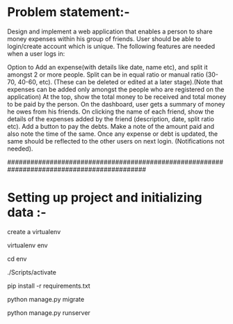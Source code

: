 # Problem statement:-
Design and implement a web application that enables a person to share money expenses within his group of friends. User should be able to login/create account which is unique. The following features are needed when a user logs in:

Option to Add an expense(with details like date, name etc), and split it amongst 2 or more people. Split can be in equal ratio or manual ratio (30-70, 40-60, etc). (These can be deleted or edited at a later stage).(Note that expenses can be added only amongst the people who are registered on the application)
At the top, show the total money to be received and total money to be paid by the person.
On the dashboard, user gets a summary of money he owes from his friends.
On clicking the name of each friend, show the details of the expenses added by the friend (description, date, split ratio etc).
Add a button to pay the debts. Make a note of the amount paid and also note the time of the same.
Once any expense or debt is updated, the same should be reflected to the other users on next login. (Notifications not needed).

############################################################################################ 


# Setting up project and initializing data :-
create a virtualenv

virtualenv env

cd env

./Scripts/activate

pip install -r requirements.txt

python manage.py migrate

python manage.py runserver
